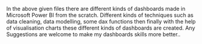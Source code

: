 In the above given files there are different kinds of dashboards made in Microsoft Power BI from the scratch.
Different kinds of techniques such as data cleaning, data modelling, some dax functions then finally with the help of visualisation charts these different kinds of dashboards are created.
Any Suggestions are welcome to make my dashboards skills more better..
